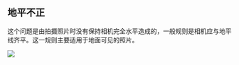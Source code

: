 ## 地平不正
这个问题是由拍摄照片时没有保持相机完全水平造成的，一般规则是相机应与地平线齐平。这一规则主要适用于地面可见的照片。

![](https://source.cdn.794td.cn/TOGA/guideline/image058.jpg)
